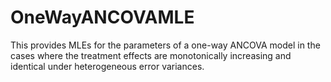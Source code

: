 # OneWayANCOVAMLE
 This provides MLEs for the parameters of a one-way ANCOVA model in the cases where the treatment effects are monotonically increasing and identical under heterogeneous error variances.
